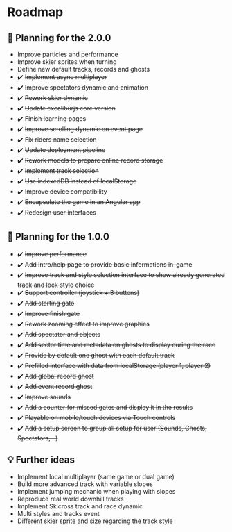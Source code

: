 # Roadmap

## :calendar: Planning for the 2.0.0
- Improve particles and performance
- Improve skier sprites when turning
- Define new default tracks, records and ghosts
- ✔️ ~~Implement async multiplayer~~
- ✔️ ~~Improve spectators dynamic and animation~~
- ✔️ ~~Rework skier dynamic~~
- ✔️ ~~Update excaliburjs core version~~
- ✔️ ~~Finish learning pages~~
- ✔️ ~~Improve scrolling dynamic on event page~~
- ✔️ ~~Fix riders name selection~~
- ✔️ ~~Update deployment pipeline~~
- ✔️ ~~Rework models to prepare online record storage~~
- ✔️ ~~Implement track selection~~
- ✔️ ~~Use indexedDB instead of localStorage~~
- ✔️ ~~Improve device compatibility~~
- ✔️ ~~Encapsulate the game in an Angular app~~
- ✔️ ~~Redesign user interfaces~~

## :calendar: Planning for the 1.0.0
- ✔️ ~~improve performance~~
- ✔️ ~~Add intro/help page to provide basic informations in-game~~
- ✔️ ~~Improve track and style selection interface to show already generated track and lock style choice~~
- ✔️ ~~Support controller (joystick + 3 buttons)~~
- ✔️ ~~Add starting gate~~
- ✔️ ~~Improve finish gate~~
- ✔️ ~~Rework zooming effect to improve graphics~~
- ✔️ ~~Add spectator and objects~~
- ✔️ ~~Add sector time and metadata on ghosts to display during the race~~
- ✔️ ~~Provide by default one ghost with each default track~~
- ✔️ ~~Prefilled interface with data from localStorage (player 1, player 2)~~
- ✔️ ~~Add global record ghost~~
- ✔️ ~~Add event record ghost~~
- ✔️ ~~Improve sounds~~
- ✔️ ~~Add a counter for missed gates and display it in the results~~
- ✔️ ~~Playable on mobile/touch devices via Touch controls~~
- ✔️ ~~Add a setup screen to group all setup for user (Sounds, Ghosts, Spectators, ..)~~

## :bulb: Further ideas
- Implement local multiplayer (same game or dual game)
- Build more advanced track with variable slopes
- Implement jumping mechanic when playing with slopes
- Reproduce real world downhill tracks
- Implement Skicross track and race dynamic
- Multi styles and tracks event
- Different skier sprite and size regarding the track style
